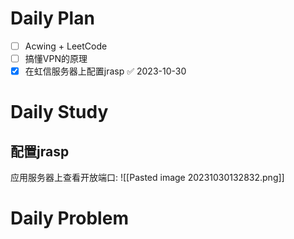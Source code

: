 # Daily Plan
- [ ] Acwing + LeetCode
- [ ] 搞懂VPN的原理
- [x] 在虹信服务器上配置jrasp ✅ 2023-10-30
# Daily Study
## 配置jrasp
应用服务器上查看开放端口:
![[Pasted image 20231030132832.png]]
# Daily Problem